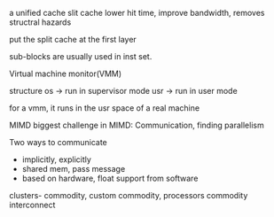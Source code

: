 a unified cache 
slit cache lower hit time, improve bandwidth, removes structral hazards

put the split cache at the first layer

sub-blocks are usually used in inst set.

Virtual machine monitor(VMM)

structure
os -> run in supervisor mode
usr -> run in user mode

for a vmm, it runs in the usr space of a real machine

MIMD
biggest challenge in MIMD:
Communication, finding parallelism

Two ways to communicate
- implicitly, explicitly
- shared mem, pass message
- based on hardware, float support from software

clusters- commodity, custom
commodity, processors
commodity interconnect